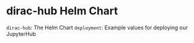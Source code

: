 # dirac-hub Helm Chart

`dirac-hub`: The Helm Chart
`deployment`: Example values for deploying our JupyterHub
